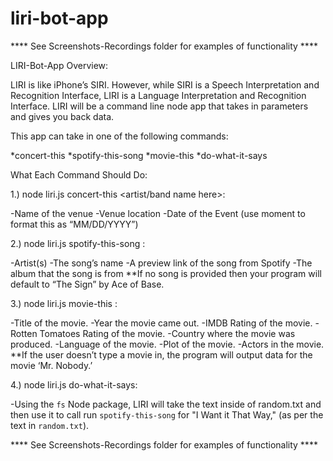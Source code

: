 # liri-bot-app

**** See Screenshots-Recordings folder for examples of functionality ****

LIRI-Bot-App Overview:

LIRI is like iPhone’s SIRI. However, while SIRI is a Speech Interpretation and Recognition Interface, LIRI is a Language Interpretation and Recognition Interface. LIRI will be a command line node app that takes in parameters and gives you back data.

This app can take in one of the following commands:

*concert-this
*spotify-this-song
*movie-this
*do-what-it-says

What Each Command Should Do:

1.) node liri.js concert-this <artist/band name here>:

-Name of the venue
-Venue location
-Date of the Event (use moment to format this as “MM/DD/YYYY”)

2.) node liri.js spotify-this-song <song name here>:

-Artist(s)
-The song’s name
-A preview link of the song from Spotify
-The album that the song is from
**If no song is provided then your program will default to “The Sign” by Ace of Base.

3.) node liri.js movie-this <movie name here>:

-Title of the movie.
-Year the movie came out.
-IMDB Rating of the movie.
-Rotten Tomatoes Rating of the movie.
-Country where the movie was produced.
-Language of the movie.
-Plot of the movie.
-Actors in the movie.
**If the user doesn’t type a movie in, the program will output data for the movie ‘Mr. Nobody.’

4.) node liri.js do-what-it-says:

-Using the `fs` Node package, LIRI will take the text inside of random.txt and then use it to call run `spotify-this-song` for "I Want it That Way," (as per the text in `random.txt`).

**** See Screenshots-Recordings folder for examples of functionality ****
